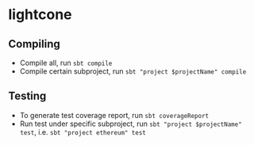 # lightcone

## Compiling
* Compile all, run `sbt compile`
* Compile certain subproject, run `sbt "project $projectName" compile`

## Testing
* To generate test coverage report, run `sbt coverageReport`
* Run test under specific subproject, run `sbt "project $projectName" test`, i.e. `sbt "project ethereum" test`

